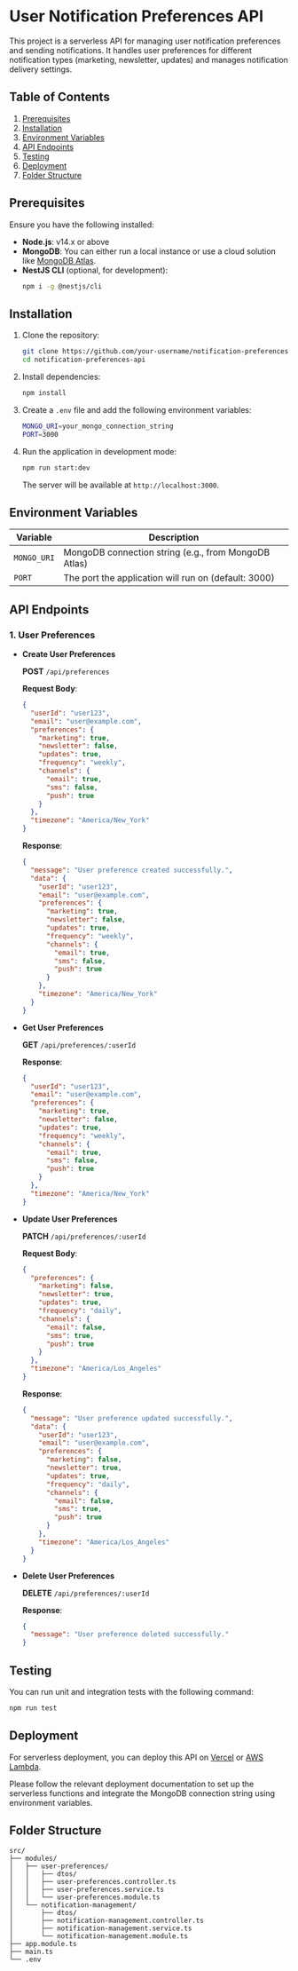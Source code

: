 
# User Notification Preferences API

This project is a serverless API for managing user notification preferences and sending notifications. It handles user preferences for different notification types (marketing, newsletter, updates) and manages notification delivery settings.

## Table of Contents
1. [Prerequisites](#prerequisites)
2. [Installation](#installation)
3. [Environment Variables](#environment-variables)
4. [API Endpoints](#api-endpoints)
5. [Testing](#testing)
6. [Deployment](#deployment)
7. [Folder Structure](#folder-structure)

## Prerequisites

Ensure you have the following installed:

- **Node.js**: v14.x or above
- **MongoDB**: You can either run a local instance or use a cloud solution like [MongoDB Atlas](https://www.mongodb.com/cloud/atlas).
- **NestJS CLI** (optional, for development): 
    ```bash
    npm i -g @nestjs/cli
    ```

## Installation

1. Clone the repository:
   ```bash
   git clone https://github.com/your-username/notification-preferences-api.git
   cd notification-preferences-api
   ```

2. Install dependencies:
   ```bash
   npm install
   ```

3. Create a `.env` file and add the following environment variables:
   ```bash
   MONGO_URI=your_mongo_connection_string
   PORT=3000
   ```

4. Run the application in development mode:
   ```bash
   npm run start:dev
   ```

   The server will be available at `http://localhost:3000`.

## Environment Variables

| Variable        | Description                                |
|-----------------|--------------------------------------------|
| `MONGO_URI`     | MongoDB connection string (e.g., from MongoDB Atlas) |
| `PORT`          | The port the application will run on (default: 3000) |

## API Endpoints

### 1. User Preferences

- **Create User Preferences**
  
  **POST** `/api/preferences`

  **Request Body**:
  ```json
  {
    "userId": "user123",
    "email": "user@example.com",
    "preferences": {
      "marketing": true,
      "newsletter": false,
      "updates": true,
      "frequency": "weekly",
      "channels": {
        "email": true,
        "sms": false,
        "push": true
      }
    },
    "timezone": "America/New_York"
  }
  ```

  **Response**:
  ```json
  {
    "message": "User preference created successfully.",
    "data": {
      "userId": "user123",
      "email": "user@example.com",
      "preferences": {
        "marketing": true,
        "newsletter": false,
        "updates": true,
        "frequency": "weekly",
        "channels": {
          "email": true,
          "sms": false,
          "push": true
        }
      },
      "timezone": "America/New_York"
    }
  }
  ```

- **Get User Preferences**
  
  **GET** `/api/preferences/:userId`

  **Response**:
  ```json
  {
    "userId": "user123",
    "email": "user@example.com",
    "preferences": {
      "marketing": true,
      "newsletter": false,
      "updates": true,
      "frequency": "weekly",
      "channels": {
        "email": true,
        "sms": false,
        "push": true
      }
    },
    "timezone": "America/New_York"
  }
  ```

- **Update User Preferences**
  
  **PATCH** `/api/preferences/:userId`

  **Request Body**:
  ```json
  {
    "preferences": {
      "marketing": false,
      "newsletter": true,
      "updates": true,
      "frequency": "daily",
      "channels": {
        "email": false,
        "sms": true,
        "push": true
      }
    },
    "timezone": "America/Los_Angeles"
  }
  ```

  **Response**:
  ```json
  {
    "message": "User preference updated successfully.",
    "data": {
      "userId": "user123",
      "email": "user@example.com",
      "preferences": {
        "marketing": false,
        "newsletter": true,
        "updates": true,
        "frequency": "daily",
        "channels": {
          "email": false,
          "sms": true,
          "push": true
        }
      },
      "timezone": "America/Los_Angeles"
    }
  }
  ```

- **Delete User Preferences**
  
  **DELETE** `/api/preferences/:userId`

  **Response**:
  ```json
  {
    "message": "User preference deleted successfully."
  }
  ```

## Testing

You can run unit and integration tests with the following command:

```bash
npm run test
```

## Deployment

For serverless deployment, you can deploy this API on [Vercel](https://vercel.com) or [AWS Lambda](https://aws.amazon.com/lambda/). 

Please follow the relevant deployment documentation to set up the serverless functions and integrate the MongoDB connection string using environment variables.

## Folder Structure

```
src/
├── modules/
│   ├── user-preferences/
│   │   ├── dtos/
│   │   ├── user-preferences.controller.ts
│   │   ├── user-preferences.service.ts
│   │   └── user-preferences.module.ts
│   └── notification-management/
│       ├── dtos/
│       ├── notification-management.controller.ts
│       ├── notification-management.service.ts
│       └── notification-management.module.ts
├── app.module.ts
├── main.ts
└── .env
```
